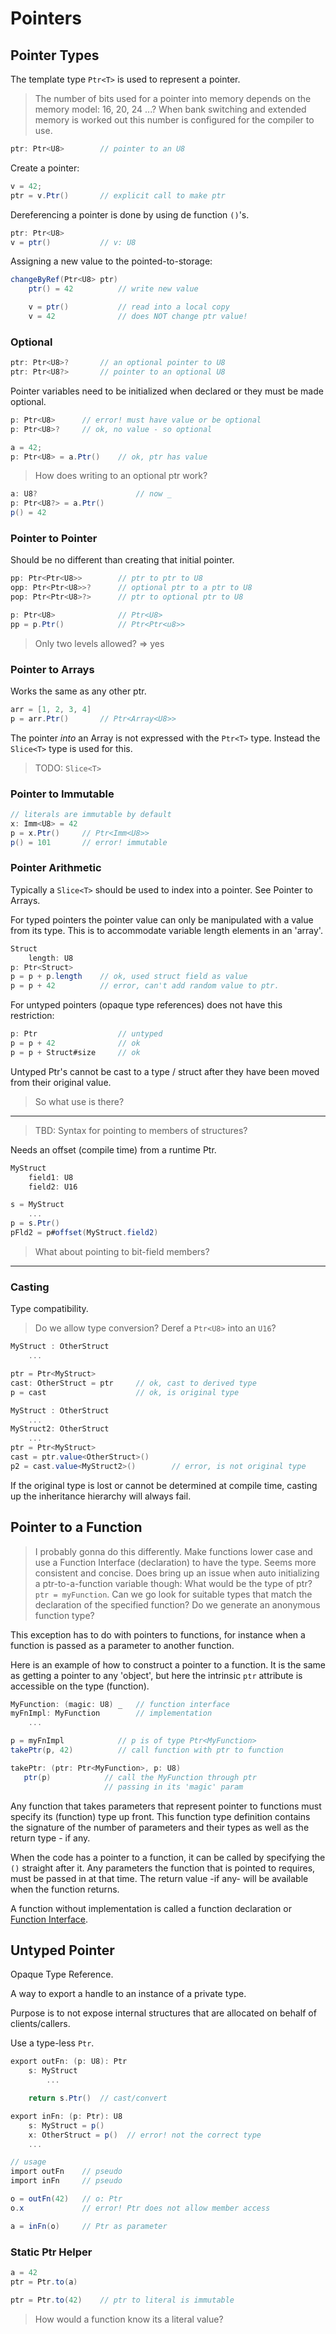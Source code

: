 # Pointers

## Pointer Types

The template type `Ptr<T>` is used to represent a pointer.

> The number of bits used for a pointer into memory depends on the memory model: 16, 20, 24 ...?
When bank switching and extended memory is worked out this number is configured for the compiler to use.

```C#
ptr: Ptr<U8>        // pointer to an U8
```

Create a pointer:

```C#
v = 42;
ptr = v.Ptr()       // explicit call to make ptr
```

Dereferencing a pointer is done by using de function `()`'s.

```C#
ptr: Ptr<U8>
v = ptr()           // v: U8
```

Assigning a new value to the pointed-to-storage:

```C#
changeByRef(Ptr<U8> ptr)
    ptr() = 42          // write new value

    v = ptr()           // read into a local copy
    v = 42              // does NOT change ptr value!
```

### Optional

```C#
ptr: Ptr<U8>?       // an optional pointer to U8
ptr: Ptr<U8?>       // pointer to an optional U8
```

Pointer variables need to be initialized when declared or they must be made optional.

```csharp
p: Ptr<U8>      // error! must have value or be optional
p: Ptr<U8>?     // ok, no value - so optional

a = 42;
p: Ptr<U8> = a.Ptr()    // ok, ptr has value
```

> How does writing to an optional ptr work?

```csharp
a: U8?                      // now _
p: Ptr<U8?> = a.Ptr()
p() = 42
```

### Pointer to Pointer

Should be no different than creating that initial pointer.

```C#
pp: Ptr<Ptr<U8>>        // ptr to ptr to U8
opp: Ptr<Ptr<U8>>?      // optional ptr to a ptr to U8
pop: Ptr<Ptr<U8>?>      // ptr to optional ptr to U8

p: Ptr<U8>              // Ptr<U8>
pp = p.Ptr()            // Ptr<Ptr<u8>>
```

> Only two levels allowed? => yes

### Pointer to Arrays

Works the same as any other ptr.

```csharp
arr = [1, 2, 3, 4]
p = arr.Ptr()       // Ptr<Array<U8>>
```

The pointer _into_ an Array is not expressed with the `Ptr<T>` type. Instead the `Slice<T>` type is used for this.

> TODO: `Slice<T>`

### Pointer to Immutable

```C#
// literals are immutable by default
x: Imm<U8> = 42
p = x.Ptr()     // Ptr<Imm<U8>>
p() = 101       // error! immutable
```

### Pointer Arithmetic

Typically a `Slice<T>` should be used to index into a pointer. See Pointer to Arrays.

For typed pointers the pointer value can only be manipulated with a value from its type. This is to accommodate variable length elements in an 'array'.

```csharp
Struct
    length: U8
p: Ptr<Struct>
p = p + p.length    // ok, used struct field as value
p = p + 42          // error, can't add random value to ptr.
```

For untyped pointers (opaque type references) does not have this restriction:

```csharp
p: Ptr                  // untyped
p = p + 42              // ok
p = p + Struct#size     // ok
```

Untyped Ptr's cannot be cast to a type / struct after they have been moved from their original value.

> So what use is there?

---

> TBD: Syntax for pointing to members of structures?

Needs an offset (compile time) from a runtime Ptr.

```C#
MyStruct
    field1: U8
    field2: U16

s = MyStruct
    ...
p = s.Ptr()
pFld2 = p#offset(MyStruct.field2)
```

> What about pointing to bit-field members?

---

### Casting

Type compatibility.

> Do we allow type conversion? Deref a `Ptr<U8>` into an `U16`?

```C#
MyStruct : OtherStruct
    ...

ptr = Ptr<MyStruct>
cast: OtherStruct = ptr     // ok, cast to derived type
p = cast                    // ok, is original type
```

```C#
MyStruct : OtherStruct
    ...
MyStruct2: OtherStruct
    ...
ptr = Ptr<MyStruct>
cast = ptr.value<OtherStruct>()
p2 = cast.value<MyStruct2>()        // error, is not original type
```

If the original type is lost or cannot be determined at compile time, casting up the inheritance hierarchy will always fail.

## Pointer to a Function

> I probably gonna do this differently. Make functions lower case and use a Function Interface (declaration) to have the type. Seems more consistent and concise. Does bring up an issue when auto initializing a ptr-to-a-function variable though: What would be the type of ptr? `ptr = myFunction`. Can we go look for suitable types that match the declaration of the specified function? Do we generate an anonymous function type?

This exception has to do with pointers to functions, for instance when a function is passed as a parameter to another function.

Here is an example of how to construct a pointer to a function. It is the same as getting a pointer to any 'object', but here the intrinsic `ptr` attribute is accessible on the type (function).

```C#
MyFunction: (magic: U8) _   // function interface
myFnImpl: MyFunction        // implementation
    ...

p = myFnImpl            // p is of type Ptr<MyFunction>
takePtr(p, 42)          // call function with ptr to function

takePtr: (ptr: Ptr<MyFunction>, p: U8)
   ptr(p)            // call the MyFunction through ptr
                     // passing in its 'magic' param
```

Any function that takes parameters that represent pointer to functions must specify its (function) type up front. This function type definition contains the signature of the number of parameters and their types as well as the return type - if any.

When the code has a pointer to a function, it can be called by specifying the `()` straight after it. Any parameters the function that is pointed to requires, must be passed in at that time. The return value -if any- will be available when the function returns.

A function without implementation is called a function declaration or [Function Interface](interfaces.md).

## Untyped Pointer

Opaque Type Reference.

A way to export a handle to an instance of a private type.

Purpose is to not expose internal structures that are allocated on behalf of clients/callers.

Use a type-less `Ptr`.

```csharp
export outFn: (p: U8): Ptr
    s: MyStruct
        ...

    return s.Ptr()  // cast/convert

export inFn: (p: Ptr): U8
    s: MyStruct = p()
    x: OtherStruct = p()  // error! not the correct type
    ...

// usage
import outFn    // pseudo
import inFn     // pseudo

o = outFn(42)   // o: Ptr
o.x             // error! Ptr does not allow member access

a = inFn(o)     // Ptr as parameter
```

### Static Ptr Helper

```C#
a = 42
ptr = Ptr.to(a)

ptr = Ptr.to(42)    // ptr to literal is immutable
```

> How would a function know its a literal value?
